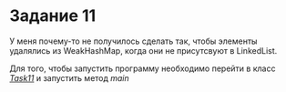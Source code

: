 # Задание 11

У меня почему-то не получилось сделать так, чтобы элементы удалялись
из WeakHashMap, когда они не присутсвуют в LinkedList.

Для того, чтобы запустить программу необходимо перейти в класс
[*Task11*](./Task11.java) и запустить метод *main*